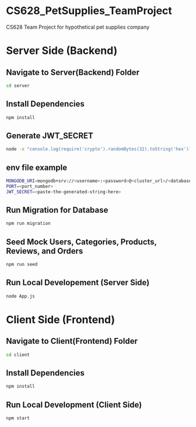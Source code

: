# CS628_PetSupplies_TeamProject
CS628 Team Project for hypothetical pet supplies company

# Server Side (Backend)

## Navigate to Server(Backend) Folder

```bash
cd server
```

## Install Dependencies

```bash
npm install
```
## Generate JWT_SECRET

```bash
node -e "console.log(require('crypto').randomBytes(32).toString('hex'))"
```

## env file example
```bash
MONGODB_URI=mongodb+srv://<username>:<password>@<cluster_url>/<database_name>?retryWrites=true&w=majority&appName=<DB_Cluster>
PORT=<port_number>
JWT_SECRET=<paste-the-generated-string-here>
```
## Run Migration for Database
```bash
npm run migration
```

## Seed Mock Users, Categories, Products, Reviews, and Orders
```bash
npm run seed
```

## Run Local Developement (Server Side)

```bash
node App.js
```
# Client Side (Frontend)

## Navigate to Client(Frontend) Folder

```bash
cd client
```

## Install Dependencies

```bash
npm install
```

## Run Local Development (Client Side)

```bash
npm start
```